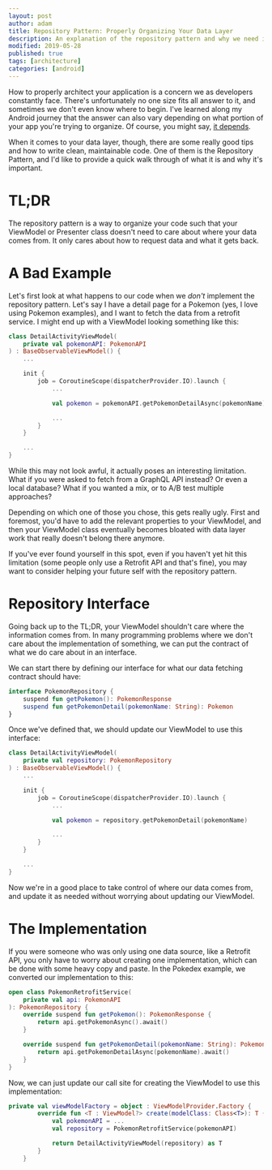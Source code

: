 ```yaml
---
layout: post
author: adam
title: Repository Pattern: Properly Organizing Your Data Layer
description: An explanation of the repository pattern and why we need it.
modified: 2019-05-28
published: true
tags: [architecture]
categories: [android]
---
```


How to properly architect your application is a concern we as developers constantly face. There's unfortunately no one size fits all answer to it, and sometimes we don't even know where to begin. I've learned along my Android journey that the answer can also vary depending on what portion of your app you're trying to organize. Of course, you might say, [it depends](https://handstandsam.com/2019/03/10/it-depends-is-the-answer-to-your-android-question/).

When it comes to your data layer, though, there are some really good tips and how to write clean, maintainable code. One of them is the Repository Pattern, and I'd like to provide a quick walk through of what it is and why it's important. 

<!--more-->

# TL;DR

The repository pattern is a way to organize your code such that your ViewModel or Presenter class doesn't need to care about where your data comes from. It only cares about how to request data and what it gets back. 

# A Bad Example

Let's first look at what happens to our code when we _don't_ implement the repository pattern. Let's say I have a detail page for a Pokemon (yes, I love using Pokemon examples), and I want to fetch the data from a retrofit service. I might end up with a ViewModel looking something like this:

```kotlin
class DetailActivityViewModel(
    private val pokemonAPI: PokemonAPI
) : BaseObservableViewModel() {
    ...

    init {
        job = CoroutineScope(dispatcherProvider.IO).launch {
            ...

            val pokemon = pokemonAPI.getPokemonDetailAsync(pokemonName).await()

            ...
        }
    }

    ...
}
```

While this may not look awful, it actually poses an interesting limitation. What if you were asked to fetch from a GraphQL API instead? Or even a local database? What if you wanted a mix, or to A/B test multiple approaches? 

Depending on which one of those you chose, this gets really ugly. First and foremost, you'd have to add the relevant properties to your ViewModel, and then your ViewModel class eventually becomes bloated with data layer work that really doesn't belong there anymore. 

If you've ever found yourself in this spot, even if you haven't yet hit this limitation (some people only use a Retrofit API and that's fine), you may want to consider helping your future self with the repository pattern.

# Repository Interface

Going back up to the TL;DR, your ViewModel shouldn't care where the information comes from. In many programming problems where we don't care about the implementation of something, we can put the contract of what we do care about in an interface.

We can start there by defining our interface for what our data fetching contract should have:

```kotlin
interface PokemonRepository {
    suspend fun getPokemon(): PokemonResponse
    suspend fun getPokemonDetail(pokemonName: String): Pokemon
}
```

Once we've defined that, we should update our ViewModel to use this interface:

```kotlin
class DetailActivityViewModel(
    private val repository: PokemonRepository
) : BaseObservableViewModel() {
    ...

    init {
        job = CoroutineScope(dispatcherProvider.IO).launch {
            ...

            val pokemon = repository.getPokemonDetail(pokemonName)

            ...
        }
    }

    ...
}
```

Now we're in a good place to take control of where our data comes from, and update it as needed without worrying about updating our ViewModel.

# The Implementation

If you were someone who was only using one data source, like a Retrofit API, you only have to worry about creating one implementation, which can be done with some heavy copy and paste. In the Pokedex example, we converted our implementation to this:

```kotlin
open class PokemonRetrofitService(
    private val api: PokemonAPI
): PokemonRepository {
    override suspend fun getPokemon(): PokemonResponse {
        return api.getPokemonAsync().await()
    }

    override suspend fun getPokemonDetail(pokemonName: String): Pokemon {
        return api.getPokemonDetailAsync(pokemonName).await()
    }
}
```

Now, we can just update our call site for creating the ViewModel to use this implementation:

```kotlin
private val viewModelFactory = object : ViewModelProvider.Factory {
        override fun <T : ViewModel?> create(modelClass: Class<T>): T {
            val pokemonAPI = ...
            val repository = PokemonRetrofitService(pokemonAPI)

            return DetailActivityViewModel(repository) as T
        }
    }
```

